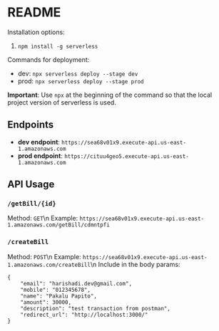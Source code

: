 # README

Installation options: 
1. `npm install -g serverless`

Commands for deployment:
- dev: `npx serverless deploy --stage dev`
- prod: `npx serverless deploy --stage prod`

**Important**: 
Use `npx` at the beginning of the command so that the local project version of serverless is used.

## Endpoints
- **dev endpoint**: `https://sea68v01x9.execute-api.us-east-1.amazonaws.com`
- **prod endpoint**: `https://cituu4geo5.execute-api.us-east-1.amazonaws.com`

## API Usage

### `/getBill/{id}`
Method: `GET`\n
Example: `https://sea68v01x9.execute-api.us-east-1.amazonaws.com/getBill/cdmntpfi`

### `/createBill`
Method: `POST`\n
Example: `https://sea68v01x9.execute-api.us-east-1.amazonaws.com/createBill`\n
Include in the body params:
```
{
	"email": "harishadi.dev@gmail.com",
	"mobile": "012345678",
	"name": "Pakalu Papito",
	"amount": 30000,
	"description": "test transaction from postman",
	"redirect_url": "http://localhost:3000/"
}
```

